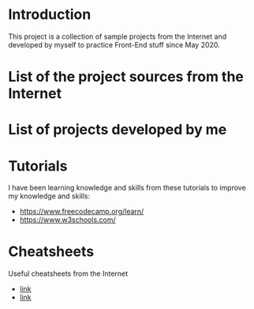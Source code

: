 # Introduction

This project is a collection of sample projects from the Internet and developed by myself to practice Front-End stuff since May 2020.

# List of the project sources from the Internet

# List of projects developed by me

# Tutorials

I have been learning knowledge and skills from these tutorials to improve my knowledge and skills:

- https://www.freecodecamp.org/learn/
- https://www.w3schools.com/

# Cheatsheets

Useful cheatsheets from the Internet

- [link](https://wordpress.com/support/markdown-quick-reference/ "Markdown Cheatsheet B-)")
- [link](https://code.visualstudio.com/shortcuts/keyboard-shortcuts-macos.pdf "VS Code Keyboard Shortcuts for macOS")
